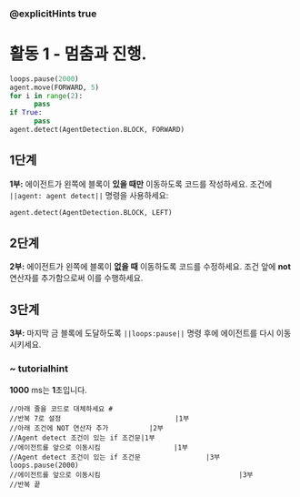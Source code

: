 ### @explicitHints true

# 활동 1 - 멈춤과 진행.

```python
loops.pause(2000)
agent.move(FORWARD, 5)
for i in range(2):
      pass
if True:
      pass
agent.detect(AgentDetection.BLOCK, FORWARD)
```

## 1단계
**1부:** 에이전트가 왼쪽에 블록이 **있을 때만** 이동하도록 코드를 작성하세요.
조건에 `||agent: agent detect||` 명령을 사용하세요: 
```python
agent.detect(AgentDetection.BLOCK, LEFT)
```

## 2단계
**2부:** 에이전트가 왼쪽에 블록이 **없을 때** 이동하도록 코드를 수정하세요.
조건 앞에 **not** 연산자를 추가함으로써 이를 수행하세요.

## 3단계
**3부:** 마지막 금 블록에 도달하도록 `||loops:pause||` 명령 후에 에이전트를 다시 이동시키세요.

### ~ tutorialhint
**1000** ms는 **1**초입니다.

```template
//아래 줄을 코드로 대체하세요 #    
//반복 7로 설정                            |1부
//아래 조건에 NOT 연산자 추가          |2부 
//Agent detect 조건이 있는 if 조건문|1부
//에이전트를 앞으로 이동시킴                  |1부
//Agent detect 조건이 있는 if 조건문                |3부
loops.pause(2000)
//에이전트를 앞으로 이동시킴                                  |3부
//반복 끝
```